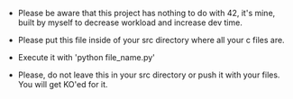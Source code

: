 * Please be aware that this project has nothing to do with 42, it's mine, built by myself to decrease workload and increase dev time.

* Please put this file inside of your src directory where all your c files are.
* Execute it with 'python file_name.py'
* Please, do not leave this in your src directory or push it with your files. You will get KO'ed for it.
